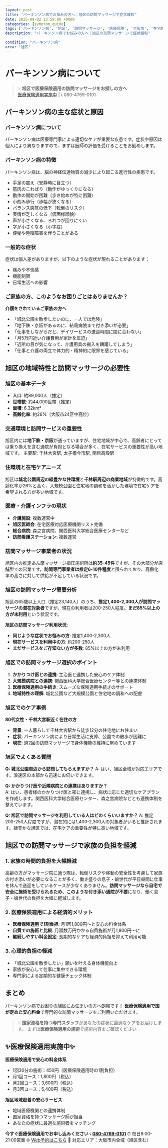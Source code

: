 ```yaml
---
layout: post
title: "パーキンソン病でお悩みの方へ｜旭区の訪問マッサージで症状緩和"
date: 2025-08-02 13:59:00 +0000
categories: [symptom_guide]
tags: ['パーキンソン病', '旭区', '訪問マッサージ', '医療保険', '大阪市', '在宅医療']
description: "パーキンソン病でお悩みの方へ｜旭区の訪問マッサージで症状緩和"

condition: "パーキンソン病"
area: "旭区"
---
```



# パーキンソン病について

> 💡 **旭区で医療保険適用の訪問マッサージをお探しの方へ**  
> [医療保険適用実施中](https://peraichi.com/landing_pages/view/himawari-massage/) | 📞 080-4769-0101

## パーキンソン病の主な症状と原因

### パーキンソン病について
パーキンソン病は医療専門家による適切なケアが重要な疾患です。症状や原因は個人により異なりますので、まずは医師の評価を受けることをお勧めします。

### パーキンソン病の特徴
パーキンソン病は、脳の神経伝達物質の減少により起こる進行性の疾患です。
- 手足の震え（安静時に目立つ）
- 筋肉のこわばり（動作がゆっくりになる）
- 動作の開始が困難（歩き始めが特に困難）
- 小刻み歩行（歩幅が狭くなる）
- バランス感覚の低下（転倒のリスク）
- 表情が乏しくなる（仮面様顔貌）
- 声が小さくなる、ろれつが回りにくい
- 字が小さくなる（小字症）
- 便秘や睡眠障害を伴うことがある

### 一般的な症状
症状は個人差がありますが、以下のような症状が現れることがあります：
- 痛みや不快感
- 機能制限
- 日常生活への影響

### ご家族の方、このようなお困りごとはありませんか？
**介護をされているご家族の方へ**
- 「城北公園を散歩したいのに、一人では危険」
- 「地下鉄・京阪があるのに、結局病院まで付き添いが必要」
- 「仕事をしながらだと、デイサービスの送迎時間に間に合わない」
- 「月5万円近い介護費用が家計を圧迫」
- 「近所の目が気になって、介護用具の搬入を躊躇してしまう」
- 「仕事と介護の両立で体力的・精神的に限界を感じている」

## 旭区の地域特性と訪問マッサージの必要性

### 旭区の基本データ
- **人口**: 約89,000人（推定）
- **世帯数**: 約44,000世帯（推定）
- **面積**: 6.32km²
- **高齢化率**: 約26%（大阪市24区中高位）

### 交通環境と訪問サービスの重要性
旭区内には**地下鉄・京阪**が通っていますが、住宅地域が中心で、高齢者にとっては乗り換えを含む通院が負担となる場合が多く、在宅サービスの重要性が高い地域です。
主要駅: 千林大宮駅, 太子橋今市駅, 関目高殿駅

### 住環境と在宅ケアニーズ
旭区は**城北公園周辺の緑豊かな住環境**と**千林駅周辺の商業地域**が特徴的です。高齢化率が26%と高く、大規模公園と住宅地の調和を活かした環境で在宅ケアを希望される方が多い地域です。

### 医療・介護インフラの現状
- **介護施設**: 複数運営中
- **旭区医師会**: 在宅医療対応医療機関リスト完備
- **総合病院**: 森之宮病院、関西医科大学総合医療センターなど
- **訪問看護ステーション**: 複数運営

### 訪問マッサージ事業者の状況
旭区内の推定あん摩マッサージ指圧施術所は**約35-45件**ですが、その大部分が店舗型での営業です。**訪問専門事業者は推定6-10件程度**と限られており、高齢化率の高さに対して供給が不足している状況です。

### 旭区の訪問マッサージ需要分析
旭区の65歳以上人口（推定23,140人）のうち、**推定1,400-2,300人が訪問マッサージの潜在対象者**ですが、現在の利用者は200-250人程度。**まだ85%以上の方が未利用**という状況です。

**旭区の訪問マッサージ利用状況:**
- **同じような症状でお悩みの方**: 推定1,400-2,300人
- **現在サービスを利用中の方**: 約200-250人  
- **まだサービスをご存知ない方が多数**: 85%以上の方が未利用

### 旭区での訪問マッサージ選択のポイント
1. **かかりつけ医との連携**: 主治医と連携した安心のケア体制
2. **大規模病院との連携**: 関西医科大学総合医療センター等との連携体制
3. **医療保険適用の手続き**: スムーズな保険適用手続きのサポート
4. **地域特性の理解**: 城北公園など大規模公園と住宅地の調和への配慮

### 旭区でのケア事例
**80代女性・千林大宮駅近く在住の方**
- **背景**: 一人暮らしで千林大宮駅から徒歩12分の住宅地にお住まい
- **症状**: パーキンソン病により日常生活に支障、公園での散歩が困難に
- **現在**: 週2回の訪問マッサージで身体機能の維持に努めています

### 旭区でよくある質問
**Q: 城北公園周辺から訪問してもらえますか？**
A: はい、旭区全域が対応エリアです。浪速区の本部から迅速にお伺いできます。

**Q: かかりつけ医や近隣病院との連携はありますか？**  
A: はい、患者様のかかりつけ医と密に連携し、病状に応じた適切なケアプランを作成します。関西医科大学総合医療センター、森之宮病院などとも連携体制を整えています。

**Q: 旭区で訪問マッサージを利用している人はどのくらいいますか？**
A: 推定200-250人程度ですが、潜在的には1,400-2,300人の対象者がいると推計されます。緑豊かな旭区では、在宅ケアの重要性が特に高い地域です。

## 旭区での訪問マッサージで家族の負担を軽減

### 1. 家族の時間的負担を大幅軽減
高齢の方がマッサージ院に通う際は、転倒リスクや移動の安全性を考慮して家族の付き添いが必要になることが多く、働き盛りの息子・娘世代が平日昼間に仕事を休んで送迎をしているケースが少なくありません。**訪問マッサージなら自宅で安全に施術を受けられるため、このような付き添い通院が不要**になり、働く息子・娘世代の負担を大幅に軽減します。

### 2. 医療保険適用による経済的メリット
- **医療保険適用で1割負担**: 月1回1,800円～と安心の料金体系
- **自費での施術と比較**: 月額数万円かかる自費施術が月1,800円～に
- **継続しやすい料金設定**: 長期的なケアも経済的負担を抑えて利用可能

### 3. 心理的負担の軽減
- 「城北公園を散歩したい」願いを叶える身体機能向上
- 家族が安心して仕事に集中できる環境
- 専門家による定期的な健康チェック体制

## まとめ
パーキンソン病でお困りの旭区にお住まいの方へ朗報です！
**医療保険適用で国が定めた安心料金**で専門的な訪問マッサージをご利用いただけます。

> 💡 **国家資格を持つ専門スタッフ**があなたの症状に最適なケアをお届けします。
> まずは**医療保険適用の施術**で施術内容をご確認ください

## ✨医療保険適用実施中✨

**医療保険適用で安心の料金体系**
- 1回30分の施術：450円（医療保険適用時の1割負担）
- 月1回コース：1,800円（税込）
- 月2回コース：3,600円（税込）
- 月3回コース：5,400円（税込）

**旭区地域密着の安心サービス**
- 地域医療機関との連携体制
- 国家資格を持つマッサージ師が担当
- あなたの症状に最適な施術者をマッチング

**今すぐ医療保険適用でお申し込みください**
📞 **[080-4769-0101](tel:080-4769-0101)**
⏰ 毎日8:00-21:00営業
🌐 [Web予約はこちら](https://peraichi.com/landing_pages/view/himawari-massage/)
📍 対応エリア：大阪市内全域（旭区含む）
